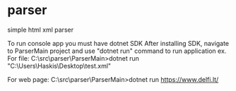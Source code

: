 # parser
simple html xml parser

To run console app you must have dotnet SDK
After installing SDK, navigate to ParserMain project and use "dotnet run" command to run application
ex. For file:
C:\src\parser\ParserMain>dotnet run "C:\Users\Haskis\Desktop\test.xml"

For web page:
C:\src\parser\ParserMain>dotnet run https://www.delfi.lt/
